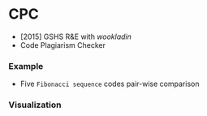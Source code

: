 # CPC
- [2015] GSHS R&E with *wookladin*
- Code Plagiarism Checker

### Example
- Five `Fibonacci sequence` codes pair-wise comparison

### Visualization